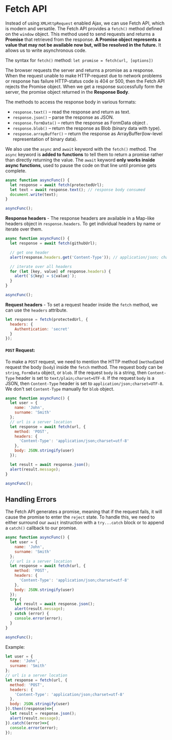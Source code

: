 # Fetch API

Instead of using `XMLHttpRequest` enabled Ajax, we can use Fetch API, which is modern and versatile. The Fetch API provides a `fetch()` method defined on the `window` object. This method used to send requests and returns a **Promise** that retrieved from the response. **A Promise object represents a value that may not be available now but, will be resolved in the future.** It allows us to write asynchronous code.

The syntax for `fetch()` method: `let promise = fetch(url, [options])`

The browser requests the server and returns a promise as a response. When the request unable to make HTTP-request due to network problems or response has failure HTTP-status code is 404 or 500, then the Fetch API rejects the Promise object. When we get a response successfully form the server, the promise object returned in the **Response Body**.

The methods to access the response body in various formats:
- `response.text()` – read the response and return as text.
- `response.json()` – parse the response as JSON.
- `response.formData()` – return the response as FormData object .
- `response.blob()` – return the response as Blob (binary data with type).
- `response.arrayBuffer()` – return the response as ArrayBuffer(low-level representation of binary data).

We also use the `async` and `await` keyword with the `fetch()` method. The `async` keyword is **added to functions** to tell them to return a promise rather than directly returning the value. The `await` keyword **only works inside async functions**, used to pause the code on that line until promise gets complete.

```js
async function asyncFunc() {
  let response = await fetch(protectedUrl);
  let text = await response.text(); // response body consumed
  document.write(text);
}

asyncFunc();
```

**Response headers** - The response headers are available in a Map-like headers object in `response.headers`. To get individual headers by name or iterate over them.

```js
async function asyncFunc() {
  let response = await fetch(githubUrl);

  // get one header
  alert(response.headers.get('Content-Type')); // application/json; charset=utf-8

  // iterate over all headers
  for (let [key, value] of response.headers) {
    alert(`${key} = ${value}`);
  }
}

asyncFunc();
```

**Request headers** - To set a request header inside the `fetch` method, we can use the `headers` attribute.

```js
let response = fetch(protectedUrl, {
  headers: {
    Authentication: 'secret'
  }
});
```

#### `POST` Request:
To make a `POST` request, we need to mention the HTTP method (`method`)and request the body (`body`) inside the `fetch` method. The request body can be `string`, `FormData` object, or `blob`. If the request `body` is a string, then `Content-Type` header is set to `text/plain;charset=UTF-8`. If the request `body` is a JSON, then `Content-Type` header is set to `application/json;charset=UTF-8`. We don't set `Content-Type` manually for `blob` object.

```js
async function asyncFunc() {
  let user = {
    name: 'John',
    surname: 'Smith'
  };
  // url is a server location
  let response = await fetch(url, {
    method: 'POST',
    headers: {
      'Content-Type': 'application/json;charset=utf-8'
    },
    body: JSON.stringify(user)
  });

  let result = await response.json();
  alert(result.message);
}

asyncFunc();
```

## Handling Errors
The Fetch API generates a promise, meaning that if the request fails, it will cause the promise to enter the `reject` state. To handle this, we need to either surround our `await` instruction with a `try...catch` block or to append a `catch()` callback to our promise.

```js
async function asyncFunc() {
  let user = {
    name: 'John',
    surname: 'Smith'
  };
  // url is a server location
  let response = await fetch(url, {
    method: 'POST',
    headers: {
      'Content-Type': 'application/json;charset=utf-8'
    },
    body: JSON.stringify(user)
  });
  try {
    let result = await response.json();
    alert(result.message);
  } catch (error) {
    console.error(error);
  }
}

asyncFunc();
```

Example:

```js
let user = {
  name: 'John',
  surname: 'Smith'
};
// url is a server location
let response = fetch(url, {
  method: 'POST',
  headers: {
    'Content-Type': 'application/json;charset=utf-8'
  },
  body: JSON.stringify(user)
}).then((response)=>{
  let result = response.json();
  alert(result.message);
}).catch((error)=>{
  console.error(error);
});
```